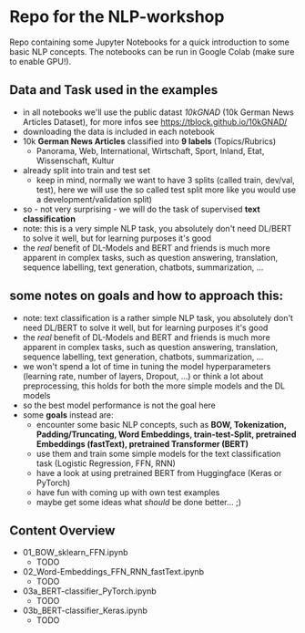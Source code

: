 # Repo for the NLP-workshop

Repo containing some Jupyter Notebooks for a quick introduction to some basic NLP concepts.
The notebooks can be run in Google Colab (make sure to enable GPU!).

## Data and Task used in the examples

* in all notebooks we'll use the public datast *10kGNAD* (10k German News Articles Dataset), for more infos see https://tblock.github.io/10kGNAD/
* downloading the data is included in each notebook
* 10k **German News Articles** classified into **9 labels** (Topics/Rubrics)
    * Panorama, Web, International, Wirtschaft, Sport, Inland, Etat, Wissenschaft, Kultur 
* already split into train and test set
    * keep in mind, normally we want to have 3 splits (called train, dev/val, test), here we will use the so called test split more like you would use a development/validation split)
* so - not very surprising - we will do the task of supervised **text classification**
* note: this is a very simple NLP task, you absolutely don't need DL/BERT to solve it well, but for learning purposes it's good
* the _real_ benefit of DL-Models and BERT and friends is much more apparent in complex tasks, such as question answering, translation, sequence labelling, text generation, chatbots, summarization, ...

## some notes on goals and how to approach this:

* note: text classification is a rather simple NLP task, you absolutely don't need DL/BERT to solve it well, but for learning purposes it's good
* the _real_ benefit of DL-Models and BERT and friends is much more apparent in complex tasks, such as question answering, translation, sequence labelling, text generation, chatbots, summarization, ...
* we won't spend a lot of time in tuning the model hyperparameters (learning rate, number of layers, Dropout, ...) or think a lot about preprocessing, this holds for both the more simple models and the DL models
* so the best model performance is not the goal here
* some **goals** instead are:
   * encounter some basic NLP concepts, such as **BOW, Tokenization, Padding/Truncating, Word Embeddings, train-test-Split, pretrained Embeddings (fastText), pretrained Transformer (BERT)**
   * use them and train some simple models for the text classification task (Logistic Regression, FFN, RNN)
   * have a look at using pretrained BERT from Huggingface (Keras or PyTorch)
   * have fun with coming up with own test examples
   * maybe get some ideas what _should_ be done better... ;)

## Content Overview

* 01_BOW_sklearn_FFN.ipynb
    * TODO
* 02_Word-Embeddings_FFN_RNN_fastText.ipynb
    * TODO
* 03a_BERT-classifier_PyTorch.ipynb
    * TODO
* 03b_BERT-classifier_Keras.ipynb
    * TODO
